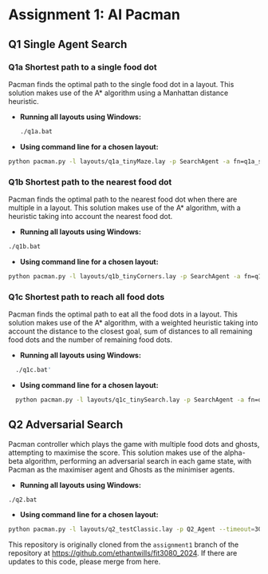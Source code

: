 # Assignment 1: AI Pacman

## Q1 Single Agent Search
### Q1a Shortest path to a single food dot
Pacman finds the optimal path to the single food dot in a layout.
This solution makes use of the A* algorithm using a Manhattan distance heuristic.
- **Running all layouts using Windows:**
  ```bash
  ./q1a.bat
  ```
- **Using command line for a chosen layout:**
```bash
python pacman.py -l layouts/q1a_tinyMaze.lay -p SearchAgent -a fn=q1a_solver,prob=q1a_problem --timeout=1
```

### Q1b Shortest path to the nearest food dot
Pacman finds the optimal path to the nearest food dot when there are multiple in a layout.
This solution makes use of the A* algorithm, with a heuristic taking into account the nearest food dot.
- **Running all layouts using Windows:**
```bash
./q1b.bat
```
- **Using command line for a chosen layout:**
```bash
python pacman.py -l layouts/q1b_tinyCorners.lay -p SearchAgent -a fn=q1b_solver,prob=q1b_problem --timeout=5
```

### Q1c Shortest path to reach all food dots
Pacman finds the optimal path to eat all the food dots in a layout.
This solution makes use of the A* algorithm, with a weighted heuristic taking into account the distance to the closest goal, sum of distances to all remaining food dots and the number of remaining food dots.
- **Running all layouts using Windows:**
```bash
  ./q1c.bat'
```
- **Using command line for a chosen layout:**
```bash
  python pacman.py -l layouts/q1c_tinySearch.lay -p SearchAgent -a fn=q1c_solver,prob=q1c_problem --timeout=10
```

## Q2 Adversarial Search
Pacman controller which plays the game with multiple food dots and ghosts, attempting to maximise the score.
This solution makes use of the alpha-beta algorithm, performing an adversarial search in each game state, with Pacman as the maximiser agent and Ghosts as the minimiser agents.
- **Running all layouts using Windows:**
```bash
./q2.bat
```
- **Using command line for a chosen layout:**
```bash
python pacman.py -l layouts/q2_testClassic.lay -p Q2_Agent --timeout=30
```

This repository is originally cloned from the `assignment1` branch of the repository at <https://github.com/ethantwills/fit3080_2024>. If there are updates to this code, please merge from here.
